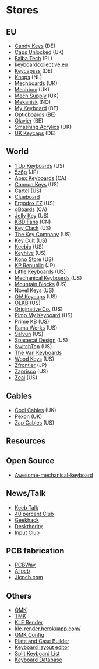 # Stores
## EU

- [Candy Keys](https://candykeys.com/) (DE)
- [Caps Unlocked](https://caps-unlocked.com) (UK)
- [Falba Tech](https://falba.tech) (PL)
- [keyboardcollective.eu](https://keyboardcollective.eu)
- [Keycapsss](https://keycapsss.com/) (DE)
- [Knops](http://knops.io) (NL)
- [Mechboards](https://mechboards.co.uk) (UK)
- [Mechbox](https://mechbox.co.uk/) (UK)
- [Mech Supply](http://www.mechsupply.co.uk) (UK)
- [Mekanisk](https://mekanisk.co) (NO)
- [My Keyboard](https://mykeyboard.eu) (BE)
- [Opticboards](https://opticboards.co.uk//) (BE)
- [Qlavier](https://www.qlavier.com/) (BE)
- [Smashing Acrylics](https://smashingacrylics.co.uk/) (UK)
- [UK Keycaps](http://www.ukkeycaps.co.uk) (DE)

## World

- [1 Up Keyboards](https://www.1upkeyboards.com) (US)
- [5z6p](https://5z6p.com) (JP)
- [Apex Keyboards](https://www.apexkeyboards.ca) (CA)
- [Cannon Keys](https://cannonkeys.com) (US)
- [Cartel](https://cartel.ltd) (US)
- [Clueboard](https://clueboard.co)
- [Ergodox EZ](https://ergodox-ez.com) (US)
- [gBoards](https://www.gboards.ca)  (CA)
- [Jelly Key](https://www.jellykey.com) (US)
- [KBD Fans](https://kbdfans.cn) (CN)
- [Key Clack](https://www.keyclack.com) (US)
- [The Key Company](https://thekey.company) (US)
- [Key Cult](https://keycult.io/) (US)
- [Keebio](https://keeb.io) (US)
- [Keyhive](https://keyhive.xyz) (US)
- [Kono Store](https://kono.store) (US)
- [KP Republic](https://kprepublic.com) (JP)
- [Little Keyboards](https://www.littlekeyboards.com) (US)
- [Mechanical Keyboards](https://mechanicalkeyboards.com) (US)
- [Mountain Blocks](https://mountainblocks.com) (US)
- [Novel Keys](https://novelkeys.xyz) (US)
- [Oh! Keycaps](https://ohkeycaps.com) (US)
- [OLKB](https://olkb.com) (US)
- [Originative Co.](https://www.originativeco.com) (US)
- [Pimp My Keyboard](https://pimpmykeyboard.com) (US)
- [Prime KB](https://www.primekb.com) (US)
- [Rama Works](https://rama.works) (US)
- [Salvun](https://www.salvun.com) (US)
- [Spacecat Design](https://spacecat.design) (US)
- [SwitchTop](https://www.switchtop.com) (US)
- [The Van Keyboards](https://thevankeyboards.com)
- [Wood Keys](https://woodkeys.click) (US)
- [Zfrontier](https://en.zfrontier.com) (JP)
- [Zaprisco](https://zaprisco.com) (US)
- [Zeal](https://zealpc.net) (US)


## Cables

- [Cool Cables](https://www.coolcable.co.uk/gb) (UK)
- [Pexon](https://pexonpcs.co.uk) (UK)
- [Zap Cables](https://zapcables.com) (US)

## Resources

## Open Source

- [Awesome-mechanical-keyboard](https://github.com/BenRoe/awesome-mechanical-keyboard)


## News/Talk

- [Keeb Talk](https://www.keebtalk.com/)
- [40 percent Club](http://www.40percent.club/)
- [Geekhack](https://geekhack.org/)
- [Deskthority](https://deskthority.net)
- [Input Club](https://input.club/)

## PCB fabrication
- [PCBWay](https://www.pcbway.com/)
- [Allpcb](https://www.allpcb.com/)
- [Jlcpcb.com](https://www.jlcpcb.com/)
	
## Others

- [QMK](https://qmk.fm/)
- [TMK](https://github.com/tmk/tmk_keyboard)
- [KLE Render](https://github.com/CQCumbers/kle_render)
- [kle-render.herokuapp.com/](https://kle-render.herokuapp.com/)
- [QMK Config](https://config.qmk.fm)
- [Plate and Case Builder](http://builder.swillkb.com/)
- [Keyboard layout editor](http://www.keyboard-layout-editor.com)
- [Split Keyboard List](docs.google.com/spreadsheets/d/19-rTWbp8SCKdZFByPZu3RT8NSF8vVddDe8WL6R6b1qQ/edit#gid=0:)
- [Keyboard Database](https://www.kbddb.com/)
